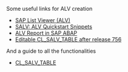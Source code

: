 Some useful links for ALV creation 
- [SAP List Viewer (ALV)](https://help.sap.com/doc/saphelp_nw73ehp1/7.31.19/en-us/4e/c38f8788d22b90e10000000a42189d/frameset.htm)
- [SALV: ALV Quickstart Snippets](https://blogs.sap.com/2021/06/28/salv-alv-quickstart-snippets-%F0%9F%9A%80/)
- [ALV Report in SAP ABAP](https://erproof.com/abap/sap-abap-training/alv-report-in-sap-abap/)
- [Editable CL_SALV_TABLE after release 756](https://blogs.sap.com/2022/08/01/editable-cl_salv_table-after-release-756/)

And a guide to all the functionalities 
- [CL_SALV_TABLE](http://abapmentor.expertise-team.com/post/display-alv-list-easily-in-abap-using-cl-salv-table-part-i-simple-list.aspx)
